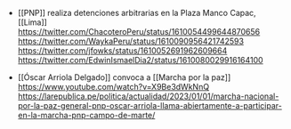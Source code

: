 - [[PNP]] realiza detenciones arbitrarias en la Plaza Manco Capac, [[Lima]]
  https://twitter.com/ChacoteroPeru/status/1610054499644870656
  https://twitter.com/WaykaPeru/status/1610090956421742593
  https://twitter.com/jfowks/status/1610052691962609664
  https://twitter.com/EdwinIsmaelDia2/status/1610080029916164100

- [[Óscar Arriola Delgado]] convoca a [[Marcha por la paz]]
  https://www.youtube.com/watch?v=X9Be3dWkNnQ
  https://larepublica.pe/politica/actualidad/2023/01/01/marcha-nacional-por-la-paz-general-pnp-oscar-arriola-llama-abiertamente-a-participar-en-la-marcha-pnp-campo-de-marte/

